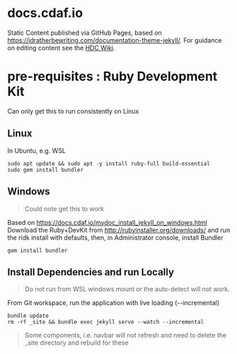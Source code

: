 # docs.cdaf.io

Static Content published via GitHub Pages, based on https://idratherbewriting.com/documentation-theme-jekyll/. For guidance on editing content see the [HDC Wiki](https://wiki.hdc.company/x/QwF3B).

# pre-requisites : Ruby Development Kit

Can only get this to run consistently on Linux

## Linux

In Ubuntu, e.g. WSL

    sudo apt update && sudo apt -y install ruby-full build-essential
    sudo gem install bundler

## Windows

> Could note get this to work

Based on https://docs.cdaf.io/mydoc_install_jekyll_on_windows.html
Download the Ruby+DevKit from http://rubyinstaller.org/downloads/ and run the ridk install with defaults, then, in Administrator console, install Bundler

    gem install bundler

## Install Dependencies and run Locally

> Do not run from WSL windows mount or the auto-detect will not work.

From Git workspace, run the application with live loading (--incremental)

    bundle update
    rm -rf _site && bundle exec jekyll serve --watch --incremental

> Some components, i.e. navbar will not refresh and need to delete the _site directory and rebuild for these